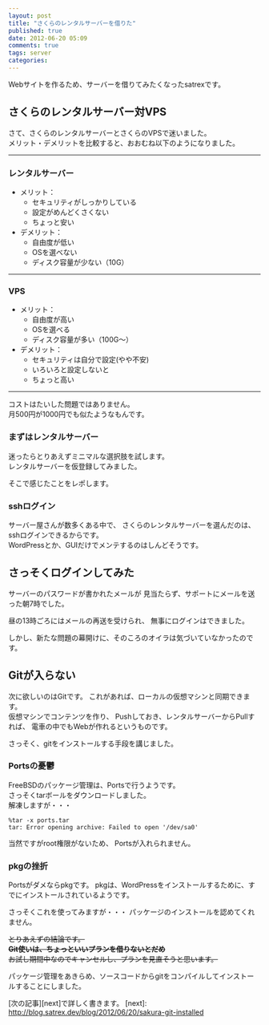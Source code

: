 ```yaml
---
layout: post
title: "さくらのレンタルサーバーを借りた"
published: true
date: 2012-06-20 05:09
comments: true
tags: server
categories: 
---
```


Webサイトを作るため、サーバーを借りてみたくなったsatrexです。

## さくらのレンタルサーバー対VPS

さて、さくらのレンタルサーバーとさくらのVPSで迷いました。  
メリット・デメリットを比較すると、おおむね以下のようになりました。

------

### レンタルサーバー

- メリット：
    - セキュリティがしっかりしている
    - 設定がめんどくさくない
    - ちょっと安い
- デメリット：
    - 自由度が低い
    - OSを選べない
    - ディスク容量が少ない（10G）

------

### VPS

- メリット：
    - 自由度が高い
    - OSを選べる
    - ディスク容量が多い（100G〜）
- デメリット：
    - セキュリティは自分で設定(やや不安)
    - いろいろと設定しないと
    - ちょっと高い

------

コストはたいした問題ではありません。  
月500円が1000円でも似たようなもんです。

### まずはレンタルサーバー

迷ったらとりあえずミニマルな選択肢を試します。  
レンタルサーバーを仮登録してみました。  

そこで感じたことをレポします。

### sshログイン

サーバー屋さんが数多くある中で、
さくらのレンタルサーバーを選んだのは、
sshログインできるからです。  
WordPressとか、GUIだけでメンテするのはしんどそうです。

## さっそくログインしてみた

サーバーのパスワードが書かれたメールが
見当たらず、サポートにメールを送った朝7時でした。

昼の13時ごろにはメールの再送を受けられ、
無事にログインはできました。

しかし、新たな問題の幕開けに、そのころのオイラは気づいていなかったのです。

## Gitが入らない

次に欲しいのはGitです。
これがあれば、ローカルの仮想マシンと同期できます。  
仮想マシンでコンテンツを作り、
Pushしておき、レンタルサーバーからPullすれば、
電車の中でもWebが作れるというものです。

さっそく、gitをインストールする手段を講じました。  

### Portsの憂鬱

FreeBSDのパッケージ管理は、Portsで行うようです。  
さっそくtarボールをダウンロードしました。  
解凍しますが・・・

    %tar -x ports.tar
    tar: Error opening archive: Failed to open '/dev/sa0'

当然ですがroot権限がないため、
Portsが入れられません。

### pkgの挫折

Portsがダメならpkgです。
pkgは、WordPressをインストールするために、すでにインストールされているようです。

さっそくこれを使ってみますが・・・
パッケージのインストールを認めてくれません。

<span style='text-decoration:line-through'>とりあえずの結論です。  
**Git使いは、ちょっといいプランを借りないとだめ**  
お試し期間中なのでキャンセルし、プランを見直そうと思います。  </span>

パッケージ管理をあきらめ、ソースコードからgitをコンパイルしてインストールすることにしました。

[次の記事][next]で詳しく書きます。
[next]: http://blog.satrex.dev/blog/2012/06/20/sakura-git-installed
